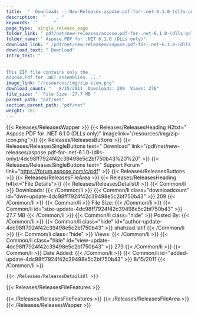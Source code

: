 ```yaml
---
title:  "  Downloads ---New-Releases-aspose.pdf-for-.net-6.1.0-(dlls-only) . " 
description:  "    . " 
keywords:  "    . " 
page_type:  single_release_page
folder_link: " pdf/net/new-releases/aspose.pdf-for-.net-6.1.0-(dlls-only)/"
folder_name: " Aspose.PDF for .NET 6.1.0 (DLLs only)"
download_link: " /pdf/net/new-releases/aspose.pdf-for-.net-6.1.0-(dlls-only)/4dc98ff7924f42c39498e5c2bf750b43"
download_text: " Download"
Intro_text: " 
				
				
This ZIP file contains only the 
Aspose.Pdf for .NET assemblies. ..."
image_link: "/resources/img/zip-icon.png"
download_count: "   8/15/2011  Downloads: 209  Views: 278"
file_size: "  File Size: 27.7 MB "
parent_path: "pdf/net"
section_parent_path: "pdf/net"
weight: 261 
---
```


{{< Releases/ReleasesWapper >}}
  {{< Releases/ReleasesHeading H2txt=" Aspose.PDF for .NET 6.1.0 (DLLs only)" imagelink="/resources/img/zip-icon.png">}}
  {{< Releases/ReleasesButtons >}}
    {{< Releases/ReleasesSingleButtons text=" Download" link="/pdf/net/new-releases/aspose.pdf-for-.net-6.1.0-(dlls-only)/4dc98ff7924f42c39498e5c2bf750b43%20%20" >}}
    {{< Releases/ReleasesSingleButtons text=" Support Forum " link="https://forum.aspose.com/c/pdf" >}}
  {{< Releases/ReleasesButtons >}}
  {{< Releases/ReleasesFileArea >}}
    {{< Releases/ReleasesHeading h4txt="File Details">}}
    {{< Releases/ReleasesDetailsUl >}}
            {{< Common/li  >}} Downloads: {{< /Common/li >}} 
      {{< Common/li class="downloadcount" id="dwn-update-4dc98ff7924f42c39498e5c2bf750b43" >}} 209 {{< /Common/li >}} 
      {{< Common/li  >}} File Size: {{< /Common/li >}} 
      {{< Common/li id="size-update-4dc98ff7924f42c39498e5c2bf750b43" >}} 27.7 MB {{< /Common/li >}} 
      {{< Common/li  class="hide" >}} Posted By: {{< /Common/li >}} 
      {{< Common/li class="hide" id="author-update-4dc98ff7924f42c39498e5c2bf750b43" >}} shahzad.latif {{< /Common/li >}} 
      {{< Common/li class="hide"  >}} Views: {{< /Common/li >}} 
      {{< Common/li class="hide" id="view-update-4dc98ff7924f42c39498e5c2bf750b43" >}} 279 {{< /Common/li >}} 
      {{< Common/li  >}} Date Added: {{< /Common/li >}} 
      {{< Common/li id="added-update-4dc98ff7924f42c39498e5c2bf750b43" >}} 8/15/2011 {{< /Common/li >}} 

    {{< /Releases/ReleasesDetailsUl >}}

  {{< Releases/ReleasesFileFeatures >}}
      
  {{< /Releases/ReleasesFileFeatures >}}
 {{< /Releases/ReleasesFileArea >}}
{{< /Releases/ReleasesWapper >}}


